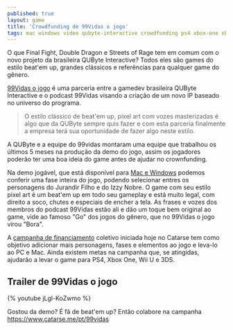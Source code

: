 ```yaml
---
published: true
layout: game
title: 'Crowdfunding de 99Vidas o jogo'
tags: mac windows video qubyte-interactive crowdfunding ps4 xbox-one xbox wii-u wii demo
---
```

O que Final Fight, Double Dragon e Streets of Rage tem em comum com o novo projeto da brasileira QUByte Interactive? Todos eles são games do estilo beat'em up, grandes clássicos e referências para qualquer game do gênero. 

<a href="http://99vidas.com.br/jogo" target="_blank">99Vidas o jogo</a>
 é uma parceria entre a gamedev brasileira QUByte Interactive e o podcast 99Vidas visando a criação de um novo IP baseado no universo do programa.

> O estilo clássico de beat'em up, pixel art com vozes masterizadas é algo que da QUByte sempre quis fazer e com esta parceria finalmente a empresa terá sua oportunidade de fazer algo neste estilo.




A QUByte e a equipe do 99vidas montaram uma equipe que trabalhou os últimos 5 meses na produção da demo do jogo, assim os jogadores poderão ter uma boa ideia do game antes de ajudar no crownfunding.

Na demo jogável, que está disponível para <a href="https://www.catarse.me/pt/99vidas" target="_blank">Mac e Windows</a>
 podemos conferir uma fase inteira do jogo, podendo selecionar entres os personagens do Jurandir Filho e do Izzy Nobre. O game com seu estilo pixel art é um beat'em up em todo seu gameplay e está muito legal, com direito a soco, chutes e especiais de encher a tela. As frases e vozes dos membros do podcast 99Vidas estão ali e dão um toque bem original ao game, vide ao famoso "Go" dos jogos do gênero, que no 99Vidas o jogo virou "Bora".




A <a href="https://www.catarse.me/pt/99vidas" target="_blank">campanha de financiamento</a>
 coletivo iniciada hoje no Catarse tem como objetivo adicionar mais personagens, fases e elementos ao jogo e leva-lo ao PC e Mac. Ainda existem metas na campanha que, se atingidas, ajudarão a levar o game para PS4, Xbox One, Wii U e 3DS.

## Trailer de 99Vidas o jogo
{% youtube jLgl-KoZwmo %}

Gostou da demo? É fã de beat'em up? Então colabore na campanha <a href="https://www.catarse.me/pt/99vidas" target="_blank">https://www.catarse.me/pt/99vidas</a>

